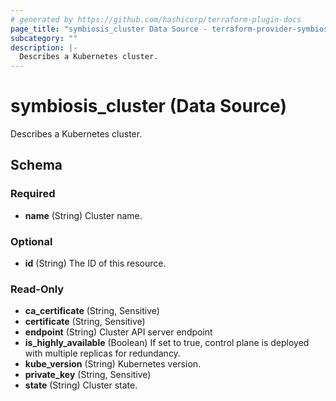 ```yaml
---
# generated by https://github.com/hashicorp/terraform-plugin-docs
page_title: "symbiosis_cluster Data Source - terraform-provider-symbiosis"
subcategory: ""
description: |-
  Describes a Kubernetes cluster.
---
```


# symbiosis_cluster (Data Source)

Describes a Kubernetes cluster.



<!-- schema generated by tfplugindocs -->
## Schema

### Required

- **name** (String) Cluster name.

### Optional

- **id** (String) The ID of this resource.

### Read-Only

- **ca_certificate** (String, Sensitive)
- **certificate** (String, Sensitive)
- **endpoint** (String) Cluster API server endpoint
- **is_highly_available** (Boolean) If set to true, control plane is deployed with multiple replicas for redundancy.
- **kube_version** (String) Kubernetes version.
- **private_key** (String, Sensitive)
- **state** (String) Cluster state.



